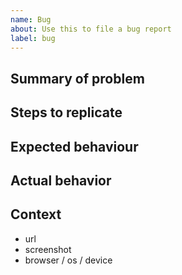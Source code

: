 ```yaml
---
name: Bug
about: Use this to file a bug report
label: bug
---
```


## Summary of problem

## Steps to replicate

## Expected behaviour

## Actual behavior

## Context

- url
- screenshot
- browser / os / device
